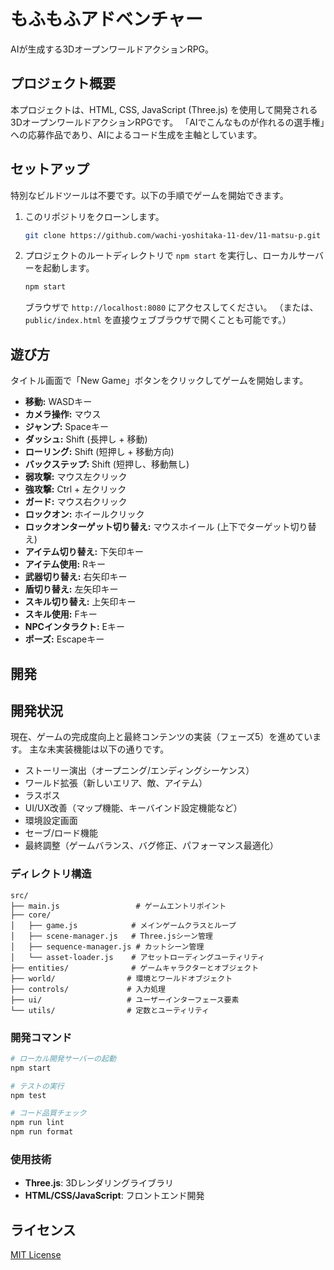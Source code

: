 # もふもふアドベンチャー

AIが生成する3DオープンワールドアクションRPG。

## プロジェクト概要

本プロジェクトは、HTML, CSS, JavaScript (Three.js) を使用して開発される3DオープンワールドアクションRPGです。
「AIでこんなものが作れるの選手権」への応募作品であり、AIによるコード生成を主軸としています。

## セットアップ

特別なビルドツールは不要です。以下の手順でゲームを開始できます。

1.  このリポジトリをクローンします。
    ```bash
    git clone https://github.com/wachi-yoshitaka-11-dev/11-matsu-p.git
    ```
2.  プロジェクトのルートディレクトリで `npm start` を実行し、ローカルサーバーを起動します。
    ```bash
    npm start
    ```
    ブラウザで `http://localhost:8080` にアクセスしてください。
    （または、`public/index.html` を直接ウェブブラウザで開くことも可能です。）

## 遊び方

タイトル画面で「New Game」ボタンをクリックしてゲームを開始します。

- **移動:** WASDキー
- **カメラ操作:** マウス
- **ジャンプ:** Spaceキー
- **ダッシュ:** Shift (長押し + 移動)
- **ローリング:** Shift (短押し + 移動方向)
- **バックステップ:** Shift (短押し、移動無し)
- **弱攻撃:** マウス左クリック
- **強攻撃:** Ctrl + 左クリック
- **ガード:** マウス右クリック
- **ロックオン:** ホイールクリック
- **ロックオンターゲット切り替え:** マウスホイール (上下でターゲット切り替え)
- **アイテム切り替え:** 下矢印キー
- **アイテム使用:** Rキー
- **武器切り替え:** 右矢印キー
- **盾切り替え:** 左矢印キー
- **スキル切り替え:** 上矢印キー
- **スキル使用:** Fキー
- **NPCインタラクト:** Eキー
- **ポーズ:** Escapeキー

## 開発

## 開発状況

現在、ゲームの完成度向上と最終コンテンツの実装（フェーズ5）を進めています。
主な未実装機能は以下の通りです。

- ストーリー演出（オープニング/エンディングシーケンス）
- ワールド拡張（新しいエリア、敵、アイテム）
- ラスボス
- UI/UX改善（マップ機能、キーバインド設定機能など）
- 環境設定画面
- セーブ/ロード機能
- 最終調整（ゲームバランス、バグ修正、パフォーマンス最適化）

### ディレクトリ構造

```
src/
├── main.js                 # ゲームエントリポイント
├── core/
│   ├── game.js            # メインゲームクラスとループ
│   ├── scene-manager.js   # Three.jsシーン管理
│   ├── sequence-manager.js # カットシーン管理
│   └── asset-loader.js    # アセットローディングユーティリティ
├── entities/              # ゲームキャラクターとオブジェクト
├── world/                # 環境とワールドオブジェクト
├── controls/             # 入力処理
├── ui/                   # ユーザーインターフェース要素
└── utils/                # 定数とユーティリティ
```

### 開発コマンド

```bash
# ローカル開発サーバーの起動
npm start

# テストの実行
npm test

# コード品質チェック
npm run lint
npm run format
```

### 使用技術

- **Three.js**: 3Dレンダリングライブラリ
- **HTML/CSS/JavaScript**: フロントエンド開発

## ライセンス

[MIT License](LICENSE.md)
